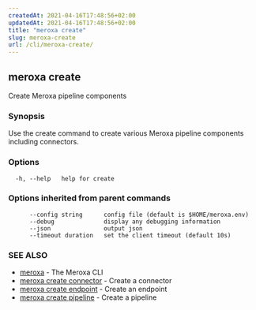 ```yaml
---
createdAt: 2021-04-16T17:48:56+02:00
updatedAt: 2021-04-16T17:48:56+02:00
title: "meroxa create"
slug: meroxa-create
url: /cli/meroxa-create/
---
```

## meroxa create

Create Meroxa pipeline components

### Synopsis

Use the create command to create various Meroxa pipeline components
including connectors.

### Options

```
  -h, --help   help for create
```

### Options inherited from parent commands

```
      --config string      config file (default is $HOME/meroxa.env)
      --debug              display any debugging information
      --json               output json
      --timeout duration   set the client timeout (default 10s)
```

### SEE ALSO

* [meroxa](/cli/meroxa/)	 - The Meroxa CLI
* [meroxa create connector](/cli/meroxa-create-connector/)	 - Create a connector
* [meroxa create endpoint](/cli/meroxa-create-endpoint/)	 - Create an endpoint
* [meroxa create pipeline](/cli/meroxa-create-pipeline/)	 - Create a pipeline


